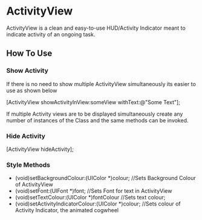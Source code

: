 ActivityView
============
ActivityView is a clean and easy-to-use HUD/Activity Indicator meant to indicate activity of an ongoing task.

How To Use
---------------------
### Show Activity
If there is no need to show multiple ActivityView simultaneously its easier to use as shown below

[ActivityView showActivityInView:someView withText:@"Some Text"]; 

If multiple Activity views are to be displayed simultaneously create any number of instances of the Class and the same methods can be invoked.

### Hide Activity
[ActivityView hideActivity];

### Style Methods
- (void)setBackgroundColour:(UIColor *)colour; //Sets Background Colour of ActivityView
- (void)setFont:(UIFont *)font; //Sets Font for text in ActivityView
- (void)setTextColour:(UIColor *)fontColour //Sets text colour;
- (void)setActivityIndicatorColour:(UIColor *)colour; //Sets colour of Activity Indicator, the animated cogwheel